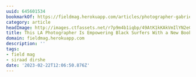 ```yaml
---
uuid: 645601534
bookmarkOf: https://fieldmag.herokuapp.com/articles/photographer-gabriella-angotti-jones-interview-i-just-wanna-surf
category: article
headImage: http://images.ctfassets.net/r7p9m4b1iqbp/49AtK1kKAkVmIlYN2eGppx/089851d3d8d7a81c3dc1382891726063/Gabriella-Angotti-Jones-Surf-Photography-1.jpg?w=1000
title: This LA Photographer Is Empowering Black Surfers With a New Book
domain: fieldmag.herokuapp.com
description: ''
tags:
- field mag
- siraad dirshe
date: '2023-02-22T12:06:50.876Z'
---
```




